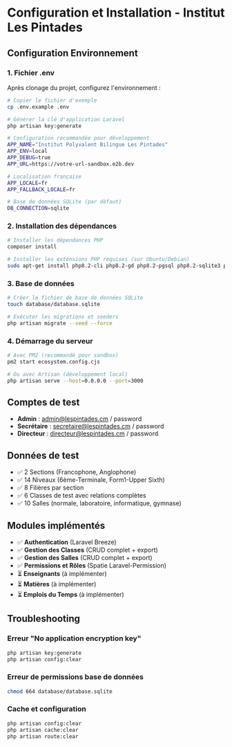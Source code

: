 # Configuration et Installation - Institut Les Pintades

## Configuration Environnement

### 1. Fichier .env
Après clonage du projet, configurez l'environnement :

```bash
# Copier le fichier d'exemple
cp .env.example .env

# Générer la clé d'application Laravel
php artisan key:generate

# Configuration recommandée pour développement
APP_NAME="Institut Polyvalent Bilingue Les Pintades"
APP_ENV=local
APP_DEBUG=true
APP_URL=https://votre-url-sandbox.e2b.dev

# Localisation française
APP_LOCALE=fr
APP_FALLBACK_LOCALE=fr

# Base de données SQLite (par défaut)
DB_CONNECTION=sqlite
```

### 2. Installation des dépendances

```bash
# Installer les dépendances PHP
composer install

# Installer les extensions PHP requises (sur Ubuntu/Debian)
sudo apt-get install php8.2-cli php8.2-gd php8.2-pgsql php8.2-sqlite3 php8.2-mbstring php8.2-xml php8.2-curl php8.2-zip
```

### 3. Base de données

```bash
# Créer le fichier de base de données SQLite
touch database/database.sqlite

# Exécuter les migrations et seeders
php artisan migrate --seed --force
```

### 4. Démarrage du serveur

```bash
# Avec PM2 (recommandé pour sandbox)
pm2 start ecosystem.config.cjs

# Ou avec Artisan (développement local)
php artisan serve --host=0.0.0.0 --port=3000
```

## Comptes de test

- **Admin** : admin@lespintades.cm / password
- **Secrétaire** : secretaire@lespintades.cm / password
- **Directeur** : directeur@lespintades.cm / password

## Données de test

- ✅ 2 Sections (Francophone, Anglophone)
- ✅ 14 Niveaux (6ème-Terminale, Form1-Upper Sixth)
- ✅ 8 Filières par section
- ✅ 6 Classes de test avec relations complètes
- ✅ 10 Salles (normale, laboratoire, informatique, gymnase)

## Modules implémentés

- ✅ **Authentication** (Laravel Breeze)
- ✅ **Gestion des Classes** (CRUD complet + export)
- ✅ **Gestion des Salles** (CRUD complet + export)
- ✅ **Permissions et Rôles** (Spatie Laravel-Permission)
- ⏳ **Enseignants** (à implémenter)
- ⏳ **Matières** (à implémenter)
- ⏳ **Emplois du Temps** (à implémenter)

## Troubleshooting

### Erreur "No application encryption key"
```bash
php artisan key:generate
php artisan config:clear
```

### Erreur de permissions base de données
```bash
chmod 664 database/database.sqlite
```

### Cache et configuration
```bash
php artisan config:clear
php artisan cache:clear
php artisan route:clear
```